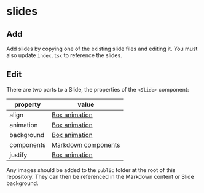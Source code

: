 # slides


## Add

Add slides by copying one of the existing slide files and editing it. You must also update `index.tsx` to reference the slides.

## Edit

There are two parts to a Slide, the properties of the `<Slide>` component:

| property | value |
|----------|-------|
| align | [Box animation](https://v2.grommet.io/box#align) |
| animation | [Box animation](https://v2.grommet.io/box#animation) |
| background | [Box animation](https://v2.grommet.io/box#background) |
| components | [Markdown components](https://v2.grommet.io/markdown#components) |
| justify | [Box animation](https://v2.grommet.io/box#justify) |

Any images should be added to the `public` folder at the root of this repository. They can then be referenced in the Markdown content or Slide background.
